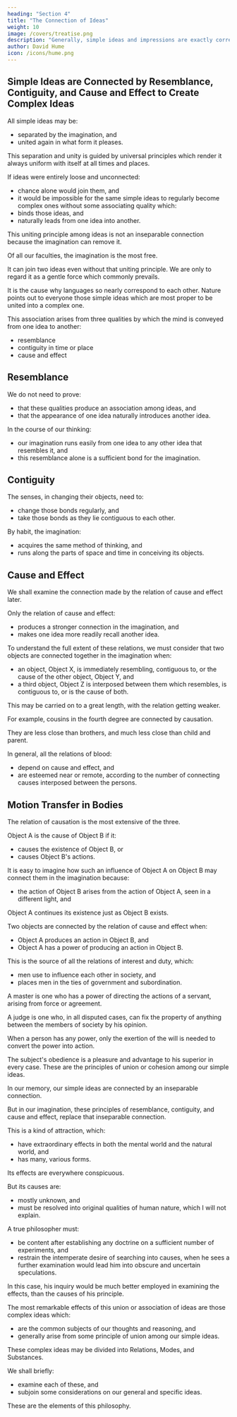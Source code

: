 ```yaml
---
heading: "Section 4"
title: "The Connection of Ideas"
weight: 10
image: /covers/treatise.png
description: "Generally, simple ideas and impressions are exactly correspondent, as the complex are formed from them"
author: David Hume
icon: /icons/hume.png
---
```




## Simple Ideas are Connected by Resemblance, Contiguity, and Cause and Effect to Create Complex Ideas

All simple ideas may be:
- separated by the imagination, and
- united again in what form it pleases.

This separation and unity is guided by universal principles which render it always uniform with itself at all times and places.

If ideas were entirely loose and unconnected:
- chance alone would join them, and
- it would be impossible for the same simple ideas to regularly become complex ones without some associating quality which:
- binds those ideas, and
- naturally leads from one idea into another.

This uniting principle among ideas is not an inseparable connection because the imagination can remove it.

Of all our faculties, the imagination is the most free.

It can join two ideas even without that uniting principle.
We are only to regard it as a gentle force which commonly prevails.

It is the cause why languages so nearly correspond to each other.
Nature points out to everyone those simple ideas which are most proper to be united into a complex one.

This association arises from three qualities by which the mind is conveyed from one idea to another:
- resemblance
- contiguity in time or place
- cause and effect


## Resemblance

We do not need to prove:
- that these qualities produce an association among ideas, and
- that the appearance of one idea naturally introduces another idea.

In the course of our thinking:
- our imagination runs easily from one idea to any other idea that resembles it, and
- this resemblance alone is a sufficient bond for the imagination.


## Contiguity

The senses, in changing their objects, need to:
- change those bonds regularly, and
- take those bonds as they lie contiguous to each other.

By habit, the imagination:
- acquires the same method of thinking, and
- runs along the parts of space and time in conceiving its objects.


## Cause and Effect

We shall examine the connection made by the relation of cause and effect later.

Only the relation of cause and effect:
- produces a stronger connection in the imagination, and
- makes one idea more readily recall another idea.

To understand the full extent of these relations, we must consider that two objects are connected together in the imagination when:
- an object, Object X, is immediately resembling, contiguous to, or the cause of the other object, Object Y, and
- a third object, Object Z is interposed between them which resembles, is contiguous to, or is the cause of both.

This may be carried on to a great length, with the relation getting weaker.

For example, cousins in the fourth degree are connected by causation.

They are less close than brothers, and much less close than child and parent.

In general, all the relations of blood:
- depend on cause and effect, and
- are esteemed near or remote, according to the number of connecting causes interposed between the persons.


## Motion Transfer in Bodies

The relation of causation is the most extensive of the three.

Object A is the cause of Object B if it:
- causes the existence of Object B, or
- causes Object B's actions.

It is easy to imagine how such an influence of Object A on Object B may connect them in the imagination because:
- the action of Object B arises from the action of Object A, seen in a different light, and

Object A continues its existence just as Object B exists.

Two objects are connected by the relation of cause and effect when:
- Object A produces an action in Object B, and
- Object A has a power of producing an action in Object B.

This is the source of all the relations of interest and duty, which:
- men use to influence each other in society, and
- places men in the ties of government and subordination.

A master is one who has a power of directing the actions of a servant, arising from force or agreement.

A judge is one who, in all disputed cases, can fix the property of anything between the members of society by his opinion.

When a person has any power, only the exertion of the will is needed to convert the power into action.

The subject's obedience is a pleasure and advantage to his superior in every case.
These are the principles of union or cohesion among our simple ideas.

In our memory, our simple ideas are connected by an inseparable connection.

But in our imagination, these principles of resemblance, contiguity, and cause and effect, replace that inseparable connection.

This is a kind of attraction, which:
- have extraordinary effects in both the mental world and the natural world, and
- has many, various forms.

Its effects are everywhere conspicuous.

But its causes are:
- mostly unknown, and
- must be resolved into original qualities of human nature, which I will not explain.

A true philosopher must:
- be content after establishing any doctrine on a sufficient number of experiments, and
- restrain the intemperate desire of searching into causes, when he sees a further examination would lead him into obscure and uncertain speculations.

In this case, his inquiry would be much better employed in examining the effects, than the causes of his principle.

The most remarkable effects of this union or association of ideas are those complex ideas which:
- are the common subjects of our thoughts and reasoning, and
- generally arise from some principle of union among our simple ideas.

These complex ideas may be divided into Relations, Modes, and Substances.

We shall briefly:
- examine each of these, and
- subjoin some considerations on our general and specific ideas.

These are the elements of this philosophy.

